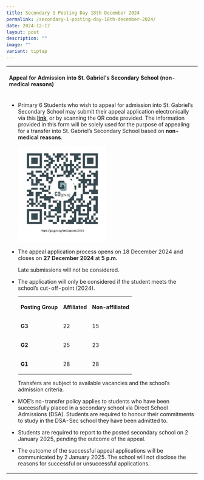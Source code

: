 ```yaml
---
title: Secondary 1 Posting Day 18th December 2024
permalink: /secondary-1-posting-day-18th-december-2024/
date: 2024-12-17
layout: post
description: ""
image: ""
variant: tiptap
---
```

<table style="minWidth: 25px">
<colgroup>
<col>
</colgroup>
<tbody>
<tr>
<td rowspan="1" colspan="1">
<h4><strong>Appeal for Admission into St. Gabriel's Secondary School (non-medical reasons)</strong></h4>
</td>
</tr>
<tr>
<td rowspan="1" colspan="1">
<ul data-tight="true" class="tight">
<li>
<p>Primary 6 Students who wish to appeal for admission into St. Gabriel’s
Secondary School may submit their appeal application electronically via
this <strong><a href="https://go.gov.sg/sec1appeal2025" rel="noopener nofollow" target="_blank">link</a></strong>,
or by scanning the QR code provided. The information provided in this form
will be solely used for the purpose of appealing for a transfer into St.
Gabriel’s Secondary School based on <strong>non-medical reasons</strong>.</p>
<div class="isomer-image-wrapper">
<img style="width: 50%;" height="auto" width="100%" alt="" src="/images/Academic/QR_Code.jpg">
</div>
</li>
<li>
<p>The appeal application process opens on 18 December 2024 and closes on <strong>27 December 2024</strong> at <strong>5 p.m.</strong>
</p>
<p>Late submissions will not be considered.</p>
</li>
<li>
<p>The application will only be considered if the student meets the school’s
cut-off-point (2024).</p>
<table style="minWidth: 75px">
<colgroup>
<col>
<col>
<col>
</colgroup>
<tbody>
<tr>
<th rowspan="1" colspan="1">
<p>Posting Group</p>
</th>
<th rowspan="1" colspan="1">
<p>Affiliated</p>
</th>
<th rowspan="1" colspan="1">
<p>Non-affiliated</p>
</th>
</tr>
<tr>
<td rowspan="1" colspan="1">
<p><strong>G3</strong>
</p>
</td>
<td rowspan="1" colspan="1">
<p>22</p>
</td>
<td rowspan="1" colspan="1">
<p>15</p>
</td>
</tr>
<tr>
<td rowspan="1" colspan="1">
<p><strong>G2</strong>
</p>
</td>
<td rowspan="1" colspan="1">
<p>25</p>
</td>
<td rowspan="1" colspan="1">
<p>23</p>
</td>
</tr>
<tr>
<td rowspan="1" colspan="1">
<p><strong>G1</strong>
</p>
</td>
<td rowspan="1" colspan="1">
<p>28</p>
</td>
<td rowspan="1" colspan="1">
<p>28</p>
</td>
</tr>
</tbody>
</table>
<p>Transfers are subject to available vacancies and the school’s admission
criteria.</p>
<p></p>
</li>
<li>
<p>MOE’s no-transfer policy applies to students who have been successfully
placed in a secondary school via Direct School Admissions (DSA). Students
are required to honour their commitments to study in the DSA-Sec school
they have been admitted to.</p>
</li>
<li>
<p>Students are required to report to the posted secondary school on 2 January
2025, pending the outcome of the appeal.</p>
</li>
<li>
<p>The outcome of the successful appeal applications will be communicated
by 2 January 2025. The school will not disclose the reasons for successful
or unsuccessful applications.</p>
<p></p>
<p></p>
</li>
</ul>
</td>
</tr>
</tbody>
</table>
<p></p>
<p></p>